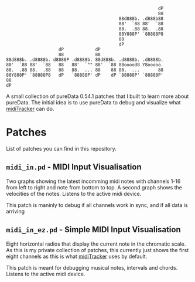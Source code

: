 ```
                                                          dP                                            
                                                          88                                            
                                           88d888b. .d888b88                                            
                                           88'  `88 88'  `88                                            
                                           88.  .88 88.  .88                                            
                                           88Y888P' `88888P8                                            
                                           88                                                           
                                           dP                                                           
                    dP            dP                         
                    88            88                         
88d888b. .d8888b. d8888P .d8888b. 88d888b. .d8888b. .d8888b. 
88'  `88 88'  `88   88   88'  `"" 88'  `88 88ooood8 Y8ooooo. 
88.  .88 88.  .88   88   88.  ... 88    88 88.  ...       88 
88Y888P' `88888P8   dP   `88888P' dP    dP `88888P' `88888P' 
88                                                           
dP                                                                    
```


A small collection of pureData 0.54.1 patches that I built to learn more about pureData. The initial idea is to use pureData to debug and visualize what [midiTracker](https://github.com/zuggamasta/midiTracker) can do.

# Patches
List of patches you can find in this repository.

## `midi_in.pd` - MIDI Input Visualisation
Two graphs showing the latest incomming midi notes with channels 1-16 from left to right and note from bottom to top. A second graph shows the velocities of the notes. Listens to the active midi device.

This patch is maninly to debug if all channels work in sync, and if all data is arriving

##  `midi_in_ez.pd` - Simple MIDI Input Visualisation 
Eight horizontal radios that display the current note in the chromatic scale. As this is my private collection of patches, this currently just shows the first eight channels as this is what [midiTracker](https://github.com/zuggamasta/midiTracker) uses by default.

This patch is meant for debugging musical notes, intervals and chords. Listens to the active midi device.
